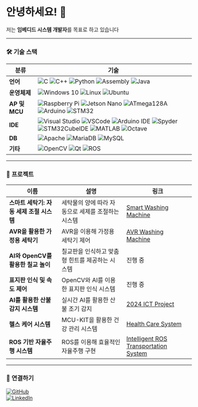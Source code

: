 # 안녕하세요! 👋

저는 **임베디드 시스템 개발자**를 목표로 하고 있습니다

---

### 🛠️ **기술 스택**

| **분류**       | **기술**                                                                 |
|-----------------|-------------------------------------------------------------------------|
| **언어**       | ![C](https://img.shields.io/badge/-C-blue) ![C++](https://img.shields.io/badge/-C++-blue) ![Python](https://img.shields.io/badge/-Python-yellow) ![Assembly](https://img.shields.io/badge/-Assembly-lightgrey) ![Java](https://img.shields.io/badge/-Java-orange) |
| **운영체제**   | ![Windows 10](https://img.shields.io/badge/-Windows_10-blue) ![Linux](https://img.shields.io/badge/-Linux-orange) ![Ubuntu](https://img.shields.io/badge/-Ubuntu-red) |
| **AP 및 MCU**  | ![Raspberry Pi](https://img.shields.io/badge/-Raspberry_Pi-green) ![Jetson Nano](https://img.shields.io/badge/-Jetson_Nano-green) ![ATmega128A](https://img.shields.io/badge/-ATmega128A-green) ![Arduino](https://img.shields.io/badge/-Arduino-blue) ![STM32](https://img.shields.io/badge/-STM32-blue) |
| **IDE**        | ![Visual Studio](https://img.shields.io/badge/-Visual_Studio-purple) ![VSCode](https://img.shields.io/badge/-VSCode-blue) ![Arduino IDE](https://img.shields.io/badge/-Arduino_IDE-green) ![Spyder](https://img.shields.io/badge/-Spyder-red) ![STM32CubeIDE](https://img.shields.io/badge/-CubeIDE-blue) ![MATLAB](https://img.shields.io/badge/-MATLAB-orange) ![Octave](https://img.shields.io/badge/-Octave-lightblue) |
| **DB**         | ![Apache](https://img.shields.io/badge/-Apache-red) ![MariaDB](https://img.shields.io/badge/-MariaDB-blue) ![MySQL](https://img.shields.io/badge/-MySQL-blue) |
| **기타**       | ![OpenCV](https://img.shields.io/badge/-OpenCV-lightblue) ![Qt](https://img.shields.io/badge/-Qt-green) ![ROS](https://img.shields.io/badge/-ROS-black) |

---

### 📂 **프로젝트**

| 이름 | 설명 | 링크 |
|------|------|------|
| **스마트 세탁기: 자동 세제 조절 시스템** | 세탁물의 양에 따라 자동으로 세제를 조절하는 시스템 | [Smart Washing Machine](https://github.com/Kwonsiwoo2/Smart_WashingMachine) |
| **AVR을 활용한 가정용 세탁기** | AVR을 이용해 가정용 세탁기 제어 | [AVR Washing Machine](https://github.com/Kwonsiwoo2/AVR_WashingMachine) |
| **AI와 OpenCV를 활용한 칠교 놀이** | 칠교판을 인식하고 맞춤형 힌트를 제공하는 시스템 | 진행 중 |
| **표지판 인식 및 속도 제어** | OpenCV와 AI를 이용한 표지판 인식 시스템 | 진행 중 |
| **AI를 활용한 산불 감지 시스템** | 실시간 AI를 활용한 산불 조기 감지 | [2024 ICT Project](https://github.com/Kwonsiwoo2/2024_ICT_Project) |
| **헬스 케어 시스템** | MCU-KIT을 활용한 건강 관리 시스템 | [Health Care System](https://github.com/Kwonsiwoo2/HealthCareSystem) |
| **ROS 기반 자율주행 시스템** | ROS를 이용해 효율적인 자율주행 구현 | [Intelligent ROS Transportation System](https://github.com/Kwonsiwoo2/Intelligent_ROS_Transportation_System) |

---

### 🔗 **연결하기**

[![GitHub](https://img.shields.io/badge/GitHub-Profile-blue?logo=github)](https://github.com/Kwonsiwoo2)  
[![LinkedIn](https://img.shields.io/badge/LinkedIn-Profile-blue?logo=linkedin)](https://www.linkedin.com/in/%EC%8B%9C%EC%9A%B0-%EA%B6%8C-064765341/)
